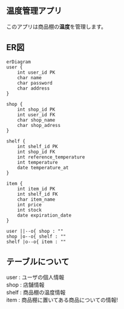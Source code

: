 ## 温度管理アプリ
このアプリは商品棚の**温度**を管理します。

## ER図
```mermaid
erDiagram
user {
    int user_id PK
    char name
    char password
    char address
}

shop {
    int shop_id PK
    int user_id FK
    char shop_name
    char shop_adress
}

shelf {
    int shelf_id PK
    int shop_id FK
    int reference_temperature
    int temperature
    date temperature_at
}

item {
    int item_id PK
    int shelf_id FK
    char item_name
    int price
    int stock
    date expiration_date
}

user ||--o{ shop : ""
shop |o--o{ shelf : ""
shelf |o--o{ item : ""
```

## テーブルについて
user : ユーザの個人情報<br>
shop : 店舗情報<br>
shelf : 商品棚の温度情報<br>
item : 商品棚に置いてある商品についての情報!